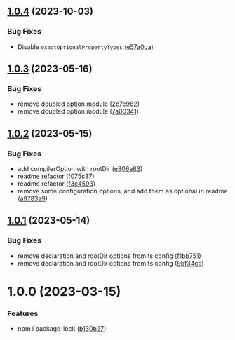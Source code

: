 ## [1.0.4](https://github.com/GetResponse/tsconfig/compare/v1.0.3...v1.0.4) (2023-10-03)


### Bug Fixes

* Disable `exactOptionalPropertyTypes` ([e57a0ca](https://github.com/GetResponse/tsconfig/commit/e57a0ca5e5ff03db4f5d24a0827ac870955deea8))

## [1.0.3](https://github.com/GetResponse/tsconfig/compare/v1.0.2...v1.0.3) (2023-05-16)


### Bug Fixes

* remove doubled option module ([2c7e982](https://github.com/GetResponse/tsconfig/commit/2c7e98299dd04fe9898defe4feda9afea22b8254))
* remove doubled option module ([7a00341](https://github.com/GetResponse/tsconfig/commit/7a00341798778c80cfba63318c0e1789e21dd3a9))

## [1.0.2](https://github.com/GetResponse/tsconfig/compare/v1.0.1...v1.0.2) (2023-05-15)


### Bug Fixes

* add compilerOption with rootDir ([e806a83](https://github.com/GetResponse/tsconfig/commit/e806a83e39cdca8e40c1f9bdb73a123539a2a499))
* readme refactor ([f075c37](https://github.com/GetResponse/tsconfig/commit/f075c3747d575601212e36149aefd796b2326ebf))
* readme refactor ([f3c4593](https://github.com/GetResponse/tsconfig/commit/f3c4593404510b75d7431c54f785c431dec716af))
* remove some configuration options, and add them as optional in readme ([a9783a9](https://github.com/GetResponse/tsconfig/commit/a9783a95ceeb20046f32bf26397dd82c6e00f8e9))

## [1.0.1](https://github.com/GetResponse/tsconfig/compare/v1.0.0...v1.0.1) (2023-05-14)


### Bug Fixes

* remove declaration and rootDir options from ts config ([f1bb751](https://github.com/GetResponse/tsconfig/commit/f1bb7510aacfae1f05b661ac1a91726d91a0d27e))
* remove declaration and rootDir options from ts config ([9bf34cc](https://github.com/GetResponse/tsconfig/commit/9bf34ccbccdc3dd1aae77747ea73e98b93e586c4))

# 1.0.0 (2023-03-15)


### Features

* npm i package-lock ([b130b27](https://github.com/GetResponse/tsconfig/commit/b130b27d1732368d8e6f27bd6302e7a0231a9353))
